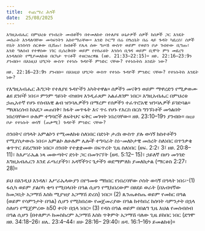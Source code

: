 ```yaml
---
title:  ተጨማሪ ሕጎች
date:  25/08/2025
---
```


`እግዚአብሔር በምህረቱ የንብረት መብቶችን በተመለከተ በተለያዩ ሁኔታዎች ሰዎች ከሰዎች ጋር እንዴት መስራት እንዳለባቸው መሳፍንትን አስተማራቸው። አንድ ኮርማ በሬ በጎረቤት በሬ ላይ ጉዳት ካደረሰ፣ ሰዎች የቤት እንስሳን ሰርቀው ቢሸጡ፣ ከብቶች የሌላ ሰው ግጦሽ ውስጥ ወይም የወይን ቦታ ገብተው ቢግጡ፣ አንድ ግለሰብ የተዋሰው ነገር ቢሰረቅበት ወይም የተከራዩት እንስሳ ቢጎዳ ወይም ቢሞት ምን መደረግ እንዳለበት የሚያመለክቱ በርካታ ጥናቶች ተዘርዝረዋል (ዘፀ. 21:33–22:15)። ዘፀ. 22:16–23:9ን ያንብቡ። በእነዚህ ህግጋት ውስጥ የተነሱ ጉዳዮች ምንድር ናቸው? የተነሱትስ እንዴት ነው?`

`ዘፀ. 22:16–23:9ን ያንብቡ። በእነዚህ ህግጋት ውስጥ የተነሱ ጉዳዮች ምንድር ናቸው? የተነሱትስ እንዴት ነው?`

የእግዚአብሔር ሕግጋት የተለያዩ ጉዳዮችን አካትተዋል። ሰዎችን መናቅን ወይም ማዋረድን የሚቃወሙ ልዩ ደንቦች ነበሩ። ምንም ዓይነት ብዝበዛ እንዲፈጸም አልፈለገም ነበር። እግዚአብሔር በምህረቱ ኃጢአተኛ የሆኑ የሰብአዊ ልብ ዝንባሌዎችን በማረም የሰዎችን ተፈጥሮአዊ ዝንባሌዎች ይገድባል። ማህበረሰብ ከአደጋ መጠበቅ፣ ክፋት መጥፋት እና ጥሩ የሆኑ የእርስ በርስ ግንኙነቶች መጎልበት ነበረባቸው። ሁሉም ተግባሮች ለፍትህና ፍቅር መገዛት ነበረባቸው። ዘፀ. 23:10–19ን ያንብቡ።
`በዚህ ቦታ የተነሱት ወሳኝ (ጠቃሚ) ጉዳዮች ምንድር ናቸው?`


ሰንበትና በዓላት አምልኮን የሚመለከቱ ስለነበር በድነት ታሪክ ውስጥ ያሉ ወሳኝ ክስተቶችን የሚያስታውሱ ነበሩ። አምልኮ ለሁሉም ሌሎች ተግባራት ስነ-መለኮታዊ መሰረት ስለነበር በጥንቃቄ ቁጥጥር ይደረግበት ነበር። ሰንበት የተቋቋመው በፍጥረት ጊዜ ስለነበር (ዘፍ. 2:2፣ 3፤ ዘፀ. 20:8– 11)፣ ከእሥራኤል ነጻ መውጣትና ድነት ጋር በመገናኘት (ዘዳ. 5:12– 15)፣ ኃይለኛ በሆነ መንገድ እግዚአብሔርን እንደ ፈጣሪያችን፣ አዳኛችንና ጌታችን ወደማምለክ ያመለክታል (ማርቆስ 2:27፣ 28)።

ይህ በእንዲህ እንዳለ፣ እሥራኤላውያን በየዓመቱ ማክበር የነበረባቸው ሶስት ወሳኝ በዓላት ነበሩ፡-(1) ፋሲካ ወይም ያልቦካ ቂጣ የሚበላበት በዓል ሲሆን የሚከበረውም በፀደይ ወራት (በአብዛኛው ከመጋቢት አጋማሽ እስከ ሚያዝያ አጋማሽ ድረስ) ነበር። (2) ጴንጤቆስጤ ወይም የመከር በዓል (ወይም የሳምንታት በዓል) ሲሆን የሚከበረው የመጀመሪያው በዓል ከተከበረ ከሰባት ሳምንታት በኋላ ስለሆነ የሚጀምረው ከ50 ቀናት በኋላ ነበር። (3) የዳስ በዓል ወይም በበልግ ጊዜ እህል የመሰብሰብ በዓል ሲሆን (በተለምዶ ከመስከረም አጋማሽ እስከ ጥቅምት አጋማሽ ባለው ጊዜ ይከበር ነበር (ደግሞ ዘፀ. 34:18–26፣ ዘሌ. 23:4–44፣ ዘሁ 28:16– 29:40፣ ዘዳ. 16:1–16ን ይመልከቱ)።
